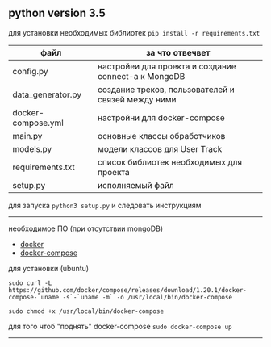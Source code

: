 ## python version 3.5 ##

для установки необходимых библиотек `pip install -r requirements.txt`

файл               | за что отвечвет
------------------ | ----------------
config.py          | настройеи для проекта и создание connect-а к MongoDB
data_generator.py  | создание треков, пользователей и связей между ними 
docker-compose.yml | настройни для docker-compose
main.py            | основные классы обработчиков 
models.py          | модели классов для User Track
requirements.txt   | список библиотек необходимых для проекта
setup.py           | исполняемый файл

для запуска `python3 setup.py` и следовать инструкциям

---

необходимое ПО (при отсутствии mongoDB)
* [docker](https://docs.docker.com/get-started/)
* [docker-compose](https://docs.docker.com/compose/)


для установки (ubuntu)

```sudo curl -L https://github.com/docker/compose/releases/download/1.20.1/docker-compose-`uname -s`-`uname -m` -o /usr/local/bin/docker-compose```

```sudo chmod +x /usr/local/bin/docker-compose```

для того чтоб "поднять" docker-compose ```sudo docker-compose up```

----



